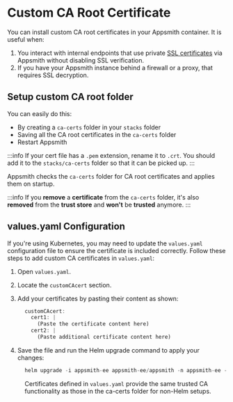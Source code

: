 # Custom CA Root Certificate

You can install custom CA root certificates in your Appsmith container. It is useful when:


1. You interact with internal endpoints that use private [SSL certificates](./#custom-ssl-certificate) via Appsmith without disabling SSL verification.
2. If you have your Appsmith instance behind a firewall or a proxy, that requires SSL decryption.

## Setup custom CA root folder

You can easily do this:

* By creating a `ca-certs` folder in your `stacks` folder
* Saving all the CA root certificates in the `ca-certs` folder
* Restart Appsmith

:::info
If your cert file has a `.pem` extension, rename it to `.crt`. You should add it to the `stacks/ca-certs` folder so that it can be picked up.
:::

Appsmith checks the `ca-certs` folder for CA root certificates and applies them on startup.

:::info
If you **remove** a **certificate** from the `ca-certs` folder, it's also **removed** from the **trust store** and **won't** be **trusted** anymore.
:::

## values.yaml Configuration

If you're using Kubernetes, you may need to update the `values.yaml` configuration file to ensure the certificate is included correctly. Follow these steps to add custom CA certificates in `values.yaml`:

1. Open `values.yaml`.

2. Locate the `customCAcert` section.

3. Add your certificates by pasting their content as shown:

<dd>

```js
customCAcert:
  cert1: |
    (Paste the certificate content here)
  cert2: |
    (Paste additional certificate content here)
```

</dd>

4. Save the file and run the Helm upgrade command to apply your changes:

<dd>

```js
helm upgrade -i appsmith-ee appsmith-ee/appsmith -n appsmith-ee -f values.yaml
```

Certificates defined in `values.yaml` provide the same trusted CA functionality as those in the ca-certs folder for non-Helm setups.



</dd>